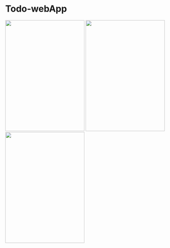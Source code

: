 ﻿# Todo-webApp

 <img src="https://github.com/gideonadjei94/Todo-webApp/assets/124469965/b08d70cc-b6c5-4884-92f6-a8b4469b9f49" width="250" height="350">
<img src="https://github.com/gideonadjei94/Todo-webApp/assets/124469965/e3801f84-8739-49a8-af56-f666ba5bd678" width="250" height="350">
<img src="https://github.com/gideonadjei94/Todo-webApp/assets/124469965/064aa062-7ec2-49bf-b960-93e88adeff17" width="250" height="350"> 

